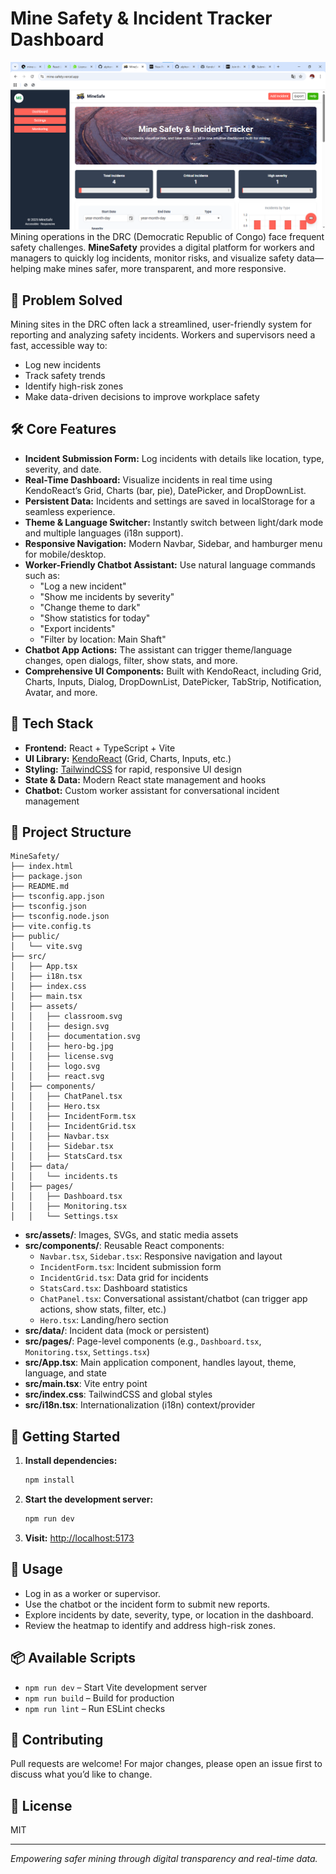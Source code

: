 
# Mine Safety & Incident Tracker Dashboard
![MineSafety App Screenshot](./public/app.png)
Mining operations in the DRC (Democratic Republic of Congo) face frequent safety challenges. **MineSafety** provides a digital platform for workers and managers to quickly log incidents, monitor risks, and visualize safety data—helping make mines safer, more transparent, and more responsive.

## 🚩 Problem Solved

Mining sites in the DRC often lack a streamlined, user-friendly system for reporting and analyzing safety incidents. Workers and supervisors need a fast, accessible way to:
- Log new incidents
- Track safety trends
- Identify high-risk zones
- Make data-driven decisions to improve workplace safety

## 🛠️ Core Features

- **Incident Submission Form:** Log incidents with details like location, type, severity, and date.
- **Real-Time Dashboard:** Visualize incidents in real time using KendoReact’s Grid, Charts (bar, pie), DatePicker, and DropDownList.
- **Persistent Data:** Incidents and settings are saved in localStorage for a seamless experience.
- **Theme & Language Switcher:** Instantly switch between light/dark mode and multiple languages (i18n support).
- **Responsive Navigation:** Modern Navbar, Sidebar, and hamburger menu for mobile/desktop.
- **Worker-Friendly Chatbot Assistant:** Use natural language commands such as:
  - "Log a new incident"
  - "Show me incidents by severity"
  - "Change theme to dark"
  - "Show statistics for today"
  - "Export incidents"
  - "Filter by location: Main Shaft"
- **Chatbot App Actions:** The assistant can trigger theme/language changes, open dialogs, filter, show stats, and more.
- **Comprehensive UI Components:** Built with KendoReact, including Grid, Charts, Inputs, Dialog, DropDownList, DatePicker, TabStrip, Notification, Avatar, and more.

## 🚀 Tech Stack

- **Frontend:** React + TypeScript + Vite
- **UI Library:** [KendoReact](https://www.telerik.com/kendo-react-ui/) (Grid, Charts, Inputs, etc.)
- **Styling:** [TailwindCSS](https://tailwindcss.com/) for rapid, responsive UI design
- **State & Data:** Modern React state management and hooks
- **Chatbot:** Custom worker assistant for conversational incident management

## 📁 Project Structure

```
MineSafety/
├── index.html
├── package.json
├── README.md
├── tsconfig.app.json
├── tsconfig.json
├── tsconfig.node.json
├── vite.config.ts
├── public/
│   └── vite.svg
├── src/
│   ├── App.tsx
│   ├── i18n.tsx
│   ├── index.css
│   ├── main.tsx
│   ├── assets/
│   │   ├── classroom.svg
│   │   ├── design.svg
│   │   ├── documentation.svg
│   │   ├── hero-bg.jpg
│   │   ├── license.svg
│   │   ├── logo.svg
│   │   ├── react.svg
│   ├── components/
│   │   ├── ChatPanel.tsx
│   │   ├── Hero.tsx
│   │   ├── IncidentForm.tsx
│   │   ├── IncidentGrid.tsx
│   │   ├── Navbar.tsx
│   │   ├── Sidebar.tsx
│   │   ├── StatsCard.tsx
│   ├── data/
│   │   └── incidents.ts
│   ├── pages/
│   │   ├── Dashboard.tsx
│   │   ├── Monitoring.tsx
│   │   └── Settings.tsx
```

- **src/assets/**: Images, SVGs, and static media assets
- **src/components/**: Reusable React components:
  - `Navbar.tsx`, `Sidebar.tsx`: Responsive navigation and layout
  - `IncidentForm.tsx`: Incident submission form
  - `IncidentGrid.tsx`: Data grid for incidents
  - `StatsCard.tsx`: Dashboard statistics
  - `ChatPanel.tsx`: Conversational assistant/chatbot (can trigger app actions, show stats, filter, etc.)
  - `Hero.tsx`: Landing/hero section
- **src/data/**: Incident data (mock or persistent)
- **src/pages/**: Page-level components (e.g., `Dashboard.tsx`, `Monitoring.tsx`, `Settings.tsx`)
- **src/App.tsx**: Main application component, handles layout, theme, language, and state
- **src/main.tsx**: Vite entry point
- **src/index.css**: TailwindCSS and global styles
- **src/i18n.tsx**: Internationalization (i18n) context/provider

## 🔧 Getting Started

1. **Install dependencies:**
   ```bash
   npm install
   ```
2. **Start the development server:**
   ```bash
   npm run dev
   ```
3. **Visit:** [http://localhost:5173](http://localhost:5173)

## 📝 Usage

- Log in as a worker or supervisor.
- Use the chatbot or the incident form to submit new reports.
- Explore incidents by date, severity, type, or location in the dashboard.
- Review the heatmap to identify and address high-risk zones.

## 📦 Available Scripts

- `npm run dev` – Start Vite development server
- `npm run build` – Build for production
- `npm run lint` – Run ESLint checks

## 👥 Contributing

Pull requests are welcome! For major changes, please open an issue first to discuss what you’d like to change.

## 📄 License

MIT

---

*Empowering safer mining through digital transparency and real-time data.*
